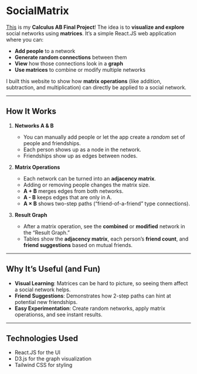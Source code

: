 # SocialMatrix

[This](https://arshansgithub.github.io/socialmatrix/) is my **Calculus AB Final Project**! The idea is to **visualize and explore** social networks using **matrices**. It’s a simple React.JS web application where you can:

- **Add people** to a network  
- **Generate random connections** between them  
- **View** how those connections look in a **graph**  
- **Use matrices** to combine or modify multiple networks  

I built this website to show how **matrix operations** (like addition, subtraction, and multiplication) can directly be applied to a social network.

---

## How It Works

1. **Networks A & B**  
   - You can manually add people or let the app create a *random* set of people and friendships.  
   - Each person shows up as a node in the network.  
   - Friendships show up as edges between nodes.

2. **Matrix Operations**  
   - Each network can be turned into an **adjacency matrix**.  
   - Adding or removing people changes the matrix size.  
   - **A + B** merges edges from both networks.  
   - **A - B** keeps edges that are only in A.  
   - **A × B** shows two-step paths (“friend-of-a-friend” type connections).

3. **Result Graph**  
   - After a matrix operation, see the **combined** or **modified** network in the “Result Graph.”  
   - Tables show the **adjacency matrix**, each person’s **friend count**, and **friend suggestions** based on mutual friends.

---

## Why It’s Useful (and Fun)

- **Visual Learning**: Matrices can be hard to picture, so seeing them affect a social network helps.  
- **Friend Suggestions**: Demonstrates how 2-step paths can hint at potential new friendships.  
- **Easy Experimentation**: Create random networks, apply matrix operationss, and see instant results.

---

## Technologies Used
- React.JS for the UI
- D3.js for the graph visualization
- Tailwind CSS for styling
